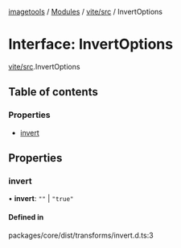 [imagetools](../README.md) / [Modules](../modules.md) / [vite/src](../modules/vite_src.md) / InvertOptions

# Interface: InvertOptions

[vite/src](../modules/vite_src.md).InvertOptions

## Table of contents

### Properties

- [invert](vite_src.InvertOptions.md#invert)

## Properties

### invert

• **invert**: ``""`` \| ``"true"``

#### Defined in

packages/core/dist/transforms/invert.d.ts:3
